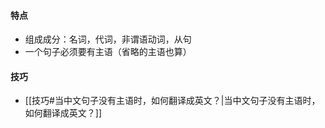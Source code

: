 #### 特点
* 组成成分：名词，代词，非谓语动词，从句
* 一个句子必须要有主语（省略的主语也算）
#### 技巧
* [[技巧#当中文句子没有主语时，如何翻译成英文？|当中文句子没有主语时，如何翻译成英文？]]